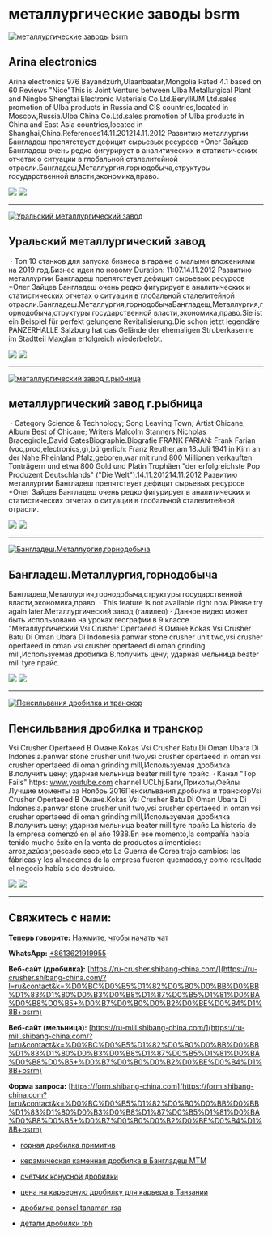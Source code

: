 # металлургические заводы bsrm

<a href="https://swt.shibang-china.com/?l=ru&img&k=%D0%BC%D0%B5%D1%82%D0%B0%D0%BB%D0%BB%D1%83%D1%80%D0%B3%D0%B8%D1%87%D0%B5%D1%81%D0%BA%D0%B8%D0%B5+%D0%B7%D0%B0%D0%B2%D0%BE%D0%B4%D1%8B+bsrm" target="_blank">![металлургические заводы bsrm](http://static.shibang-china.com/all-800x300/1069.jpg)</a>

## Arina electronics
Arina electronics 976 Bayandz&#252;rh,Ulaanbaatar,Mongolia Rated 4.1 based on 60 Reviews &quot;Nice&quot;This is Joint Venture between Ulba Metallurgical Plant and Ningbo Shengtai Electronic Materials Co.Ltd.BerylliUM Ltd.sales promotion of Ulba products in Russia and CIS countries,located in Moscow,Russia.Ulba China Co.Ltd.sales promotion of Ulba products in China and East Asia countries,located in Shanghai,China.References14.11.201214.11.2012 Развитию металлургии Бангладеш препятствует дефицит сырьевых ресурсов *Олег Зайцев Бангладеш очень редко фигурирует в аналитических и статистических отчетах о ситуации в глобальной сталелитейной отрасли.Бангладеш,Металлургия,горнодобыча,структуры государственной власти,экономика,право.


<a href="https://whatsapp.shibangsoft.com/WhatsApp.php" target="_blank" title="WhatsApp">![](http://static.shibang-china.com/icon/whatsapp.png)</a> <a href="https://swt.shibang-china.com/?l=ru&icon&k=%D0%BC%D0%B5%D1%82%D0%B0%D0%BB%D0%BB%D1%83%D1%80%D0%B3%D0%B8%D1%87%D0%B5%D1%81%D0%BA%D0%B8%D0%B5+%D0%B7%D0%B0%D0%B2%D0%BE%D0%B4%D1%8B+bsrm" target="_blank">![](http://static.shibang-china.com/icon/chat-ru.png)</a>

---

<a href="https://swt.shibang-china.com/?l=ru&img&k=%D0%BC%D0%B5%D1%82%D0%B0%D0%BB%D0%BB%D1%83%D1%80%D0%B3%D0%B8%D1%87%D0%B5%D1%81%D0%BA%D0%B8%D0%B5+%D0%B7%D0%B0%D0%B2%D0%BE%D0%B4%D1%8B+bsrm" target="_blank">![Уральский металлургический завод](http://static.shibang-china.com/all-800x300/1517.jpg)</a>

## Уральский металлургический завод
&nbsp;&#0183;&#32;Топ 10 станков для запуска бизнеса в гараже с малыми вложениями на 2019 год.Бизнес идеи по новому Duration: 11:07.14.11.2012 Развитию металлургии Бангладеш препятствует дефицит сырьевых ресурсов *Олег Зайцев Бангладеш очень редко фигурирует в аналитических и статистических отчетах о ситуации в глобальной сталелитейной отрасли.Бангладеш.Металлургия,горнодобычаБангладеш,Металлургия,горнодобыча,структуры государственной власти,экономика,право.Sie ist ein Beispiel f&#252;r perfekt gelungene Revitalisierung.Die schon jetzt legend&#228;re PANZERHALLE Salzburg hat das Gel&#228;nde der ehemaligen Struberkaserne im Stadtteil Maxglan erfolgreich wiederbelebt.


<a href="https://whatsapp.shibangsoft.com/WhatsApp.php" target="_blank" title="WhatsApp">![](http://static.shibang-china.com/icon/whatsapp.png)</a> <a href="https://swt.shibang-china.com/?l=ru&icon&k=%D0%BC%D0%B5%D1%82%D0%B0%D0%BB%D0%BB%D1%83%D1%80%D0%B3%D0%B8%D1%87%D0%B5%D1%81%D0%BA%D0%B8%D0%B5+%D0%B7%D0%B0%D0%B2%D0%BE%D0%B4%D1%8B+bsrm" target="_blank">![](http://static.shibang-china.com/icon/chat-ru.png)</a>

---

<a href="https://swt.shibang-china.com/?l=ru&img&k=%D0%BC%D0%B5%D1%82%D0%B0%D0%BB%D0%BB%D1%83%D1%80%D0%B3%D0%B8%D1%87%D0%B5%D1%81%D0%BA%D0%B8%D0%B5+%D0%B7%D0%B0%D0%B2%D0%BE%D0%B4%D1%8B+bsrm" target="_blank">![металлургический завод г.рыбница](http://static.shibang-china.com/all-800x300/611.jpg)</a>

## металлургический завод г.рыбница
&nbsp;&#0183;&#32;Category Science &amp; Technology; Song Leaving Town; Artist Chicane; Album Best of Chicane; Writers Malcolm Stanners,Nicholas Bracegirdle,David GatesBiographie.Biografie FRANK FARIAN: Frank Farian (voc,prod,electronics,g),b&#252;rgerlich: Franz Reuther,am 18.Juli 1941 in Kirn an der Nahe,Rheinland Pfalz,geboren,war mit rund 800 Millionen verkauften Tontr&#228;gern und etwa 800 Gold und Platin Troph&#228;en &quot;der erfolgreichste Pop Produzent Deutschlands&quot; (&quot;Die Welt&quot;).14.11.201214.11.2012 Развитию металлургии Бангладеш препятствует дефицит сырьевых ресурсов *Олег Зайцев Бангладеш очень редко фигурирует в аналитических и статистических отчетах о ситуации в глобальной сталелитейной отрасли.


<a href="https://whatsapp.shibangsoft.com/WhatsApp.php" target="_blank" title="WhatsApp">![](http://static.shibang-china.com/icon/whatsapp.png)</a> <a href="https://swt.shibang-china.com/?l=ru&icon&k=%D0%BC%D0%B5%D1%82%D0%B0%D0%BB%D0%BB%D1%83%D1%80%D0%B3%D0%B8%D1%87%D0%B5%D1%81%D0%BA%D0%B8%D0%B5+%D0%B7%D0%B0%D0%B2%D0%BE%D0%B4%D1%8B+bsrm" target="_blank">![](http://static.shibang-china.com/icon/chat-ru.png)</a>

---

<a href="https://swt.shibang-china.com/?l=ru&img&k=%D0%BC%D0%B5%D1%82%D0%B0%D0%BB%D0%BB%D1%83%D1%80%D0%B3%D0%B8%D1%87%D0%B5%D1%81%D0%BA%D0%B8%D0%B5+%D0%B7%D0%B0%D0%B2%D0%BE%D0%B4%D1%8B+bsrm" target="_blank">![Бангладеш.Металлургия,горнодобыча](http://static.shibang-china.com/all-800x300/793.jpg)</a>

## Бангладеш.Металлургия,горнодобыча
Бангладеш,Металлургия,горнодобыча,структуры государственной власти,экономика,право.&nbsp;&#0183;&#32;This feature is not available right now.Please try again later.Металлургический завод (галилео)&nbsp;&#0183;&#32;Данное видео может быть использовано на уроках географии в 9 классе &quot;Металлургический.Vsi Crusher Opertaeed В Омане.Kokas Vsi Crusher Batu Di Oman Ubara Di Indonesia.panwar stone crusher unit two,vsi crusher opertaeed in oman vsi crusher opertaeed di oman grinding mill,Используемая дробилка B.получить цену; ударная мельница beater mill tyre прайс.


<a href="https://whatsapp.shibangsoft.com/WhatsApp.php" target="_blank" title="WhatsApp">![](http://static.shibang-china.com/icon/whatsapp.png)</a> <a href="https://swt.shibang-china.com/?l=ru&icon&k=%D0%BC%D0%B5%D1%82%D0%B0%D0%BB%D0%BB%D1%83%D1%80%D0%B3%D0%B8%D1%87%D0%B5%D1%81%D0%BA%D0%B8%D0%B5+%D0%B7%D0%B0%D0%B2%D0%BE%D0%B4%D1%8B+bsrm" target="_blank">![](http://static.shibang-china.com/icon/chat-ru.png)</a>

---

<a href="https://swt.shibang-china.com/?l=ru&img&k=%D0%BC%D0%B5%D1%82%D0%B0%D0%BB%D0%BB%D1%83%D1%80%D0%B3%D0%B8%D1%87%D0%B5%D1%81%D0%BA%D0%B8%D0%B5+%D0%B7%D0%B0%D0%B2%D0%BE%D0%B4%D1%8B+bsrm" target="_blank">![Пенсильвания дробилка и транскор](http://static.shibang-china.com/all-800x300/237.jpg)</a>

## Пенсильвания дробилка и транскор
Vsi Crusher Opertaeed В Омане.Kokas Vsi Crusher Batu Di Oman Ubara Di Indonesia.panwar stone crusher unit two,vsi crusher opertaeed in oman vsi crusher opertaeed di oman grinding mill,Используемая дробилка B.получить цену; ударная мельница beater mill tyre прайс.&nbsp;&#0183;&#32;Канал &quot;Top Fails&quot; https: www.youtube.com channel UCLhj.Баги,Приколы,Фейлы Лучшие моменты за Ноябрь 2016Пенсильвания дробилка и транскорVsi Crusher Opertaeed В Омане.Kokas Vsi Crusher Batu Di Oman Ubara Di Indonesia.panwar stone crusher unit two,vsi crusher opertaeed in oman vsi crusher opertaeed di oman grinding mill,Используемая дробилка B.получить цену; ударная мельница beater mill tyre прайс.La historia de la empresa comenz&#243; en el a&#241;o 1938.En ese momento,la compa&#241;&#237;a hab&#237;a tenido mucho &#233;xito en la venta de productos alimenticios: arroz,az&#250;car,pescado seco,etc.La Guerra de Corea trajo cambios: las f&#225;bricas y los almacenes de la empresa fueron quemados,y como resultado el negocio hab&#237;a sido destruido.


<a href="https://whatsapp.shibangsoft.com/WhatsApp.php" target="_blank" title="WhatsApp">![](http://static.shibang-china.com/icon/whatsapp.png)</a> <a href="https://swt.shibang-china.com/?l=ru&icon&k=%D0%BC%D0%B5%D1%82%D0%B0%D0%BB%D0%BB%D1%83%D1%80%D0%B3%D0%B8%D1%87%D0%B5%D1%81%D0%BA%D0%B8%D0%B5+%D0%B7%D0%B0%D0%B2%D0%BE%D0%B4%D1%8B+bsrm" target="_blank">![](http://static.shibang-china.com/icon/chat-ru.png)</a>

---
## Свяжитесь с нами:

**Теперь говорите:** [Нажмите, чтобы начать чат](https://swt.shibang-china.com?l=ru&contact&k=%D0%BC%D0%B5%D1%82%D0%B0%D0%BB%D0%BB%D1%83%D1%80%D0%B3%D0%B8%D1%87%D0%B5%D1%81%D0%BA%D0%B8%D0%B5+%D0%B7%D0%B0%D0%B2%D0%BE%D0%B4%D1%8B+bsrm)

**WhatsApp:**  [+8613621919955](https://whatsapp.shibangsoft.com/WhatsApp.php)

**Веб-сайт (дробилка):** [https://ru-crusher.shibang-china.com/](https://ru-crusher.shibang-china.com/?l=ru&contact&k=%D0%BC%D0%B5%D1%82%D0%B0%D0%BB%D0%BB%D1%83%D1%80%D0%B3%D0%B8%D1%87%D0%B5%D1%81%D0%BA%D0%B8%D0%B5+%D0%B7%D0%B0%D0%B2%D0%BE%D0%B4%D1%8B+bsrm)

**Веб-сайт (мельница):** [https://ru-mill.shibang-china.com/](https://ru-mill.shibang-china.com/?l=ru&contact&k=%D0%BC%D0%B5%D1%82%D0%B0%D0%BB%D0%BB%D1%83%D1%80%D0%B3%D0%B8%D1%87%D0%B5%D1%81%D0%BA%D0%B8%D0%B5+%D0%B7%D0%B0%D0%B2%D0%BE%D0%B4%D1%8B+bsrm)

**Форма запроса:** [https://form.shibang-china.com](https://form.shibang-china.com?l=ru&contact&k=%D0%BC%D0%B5%D1%82%D0%B0%D0%BB%D0%BB%D1%83%D1%80%D0%B3%D0%B8%D1%87%D0%B5%D1%81%D0%BA%D0%B8%D0%B5+%D0%B7%D0%B0%D0%B2%D0%BE%D0%B4%D1%8B+bsrm)

* [горная дробилка примитив](../133/%D0%B3%D0%BE%D1%80%D0%BD%D0%B0%D1%8F%20%D0%B4%D1%80%D0%BE%D0%B1%D0%B8%D0%BB%D0%BA%D0%B0%20%D0%BF%D1%80%D0%B8%D0%BC%D0%B8%D1%82%D0%B8%D0%B2.md)

* [керамическая каменная дробилка в Бангладеш МТМ](../132/%D0%BA%D0%B5%D1%80%D0%B0%D0%BC%D0%B8%D1%87%D0%B5%D1%81%D0%BA%D0%B0%D1%8F%20%D0%BA%D0%B0%D0%BC%D0%B5%D0%BD%D0%BD%D0%B0%D1%8F%20%D0%B4%D1%80%D0%BE%D0%B1%D0%B8%D0%BB%D0%BA%D0%B0%20%D0%B2%20%D0%91%D0%B0%D0%BD%D0%B3%D0%BB%D0%B0%D0%B4%D0%B5%D1%88%20%D0%9C%D0%A2%D0%9C.md)

* [счетчик конусной дробилки](../132/%D1%81%D1%87%D0%B5%D1%82%D1%87%D0%B8%D0%BA%20%D0%BA%D0%BE%D0%BD%D1%83%D1%81%D0%BD%D0%BE%D0%B9%20%D0%B4%D1%80%D0%BE%D0%B1%D0%B8%D0%BB%D0%BA%D0%B8.md)

* [цена на карьерную дробилку для карьера в Танзании](../132/%D1%86%D0%B5%D0%BD%D0%B0%20%D0%BD%D0%B0%20%D0%BA%D0%B0%D1%80%D1%8C%D0%B5%D1%80%D0%BD%D1%83%D1%8E%20%D0%B4%D1%80%D0%BE%D0%B1%D0%B8%D0%BB%D0%BA%D1%83%20%D0%B4%D0%BB%D1%8F%20%D0%BA%D0%B0%D1%80%D1%8C%D0%B5%D1%80%D0%B0%20%D0%B2%20%D0%A2%D0%B0%D0%BD%D0%B7%D0%B0%D0%BD%D0%B8%D0%B8.md)

* [дробилка ponsel tanaman rsa](../134/%D0%B4%D1%80%D0%BE%D0%B1%D0%B8%D0%BB%D0%BA%D0%B0%20ponsel%20tanaman%20rsa.md)

* [детали дробилки tph](../132/%D0%B4%D0%B5%D1%82%D0%B0%D0%BB%D0%B8%20%D0%B4%D1%80%D0%BE%D0%B1%D0%B8%D0%BB%D0%BA%D0%B8%20tph.md)